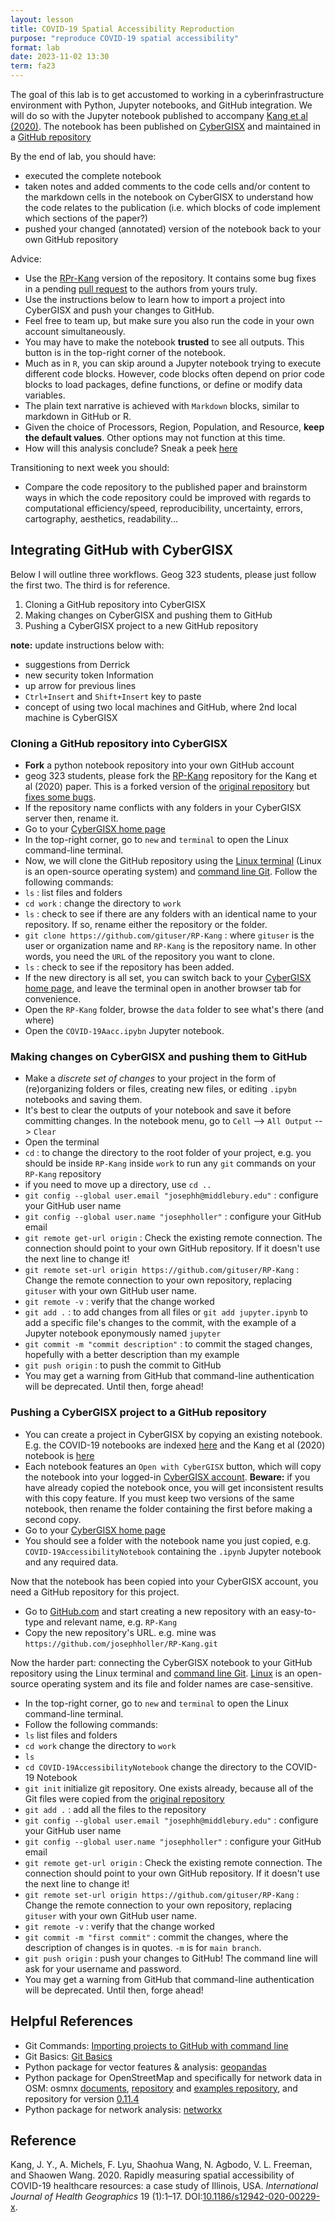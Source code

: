 ```yaml
---
layout: lesson
title: COVID-19 Spatial Accessibility Reproduction
purpose: "reproduce COVID-19 spatial accessibility"
format: lab
date: 2023-11-02 13:30
term: fa23
---
```


The goal of this lab is to get accustomed to working in a cyberinfrastructure environment with Python, Jupyter notebooks, and GitHub integration. We will do so with the Jupyter notebook published to accompany [Kang et al (2020)](https://doi.org/10.1186/s12942-020-00229-x). The notebook has been published on [CyberGISX](https://cybergisxhub.cigi.illinois.edu/notebook/rapidly-measuring-spatial-accessibility-of-covid-19-healthcare-resources-a-case-study-of-illinois-usa/) and maintained in a [GitHub repository](https://github.com/cybergis/COVID-19AccessibilityNotebook)

By the end of lab, you should have:
- executed the complete notebook
- taken notes and added comments to the code cells and/or content to the markdown cells in the notebook on CyberGISX to understand how the code relates to the publication (i.e. which blocks of code implement which sections of the paper?)
- pushed your changed (annotated) version of the notebook back to your own GitHub repository

Advice:
- Use the [RPr-Kang](https://github.com/HEGSRR/RPr-Kang-2020) version of the repository. It contains some bug fixes in a pending [pull request](https://github.com/cybergis/COVID-19AccessibilityNotebook/pull/1) to the authors from yours truly.
- Use the instructions below to learn how to import a project into CyberGISX and push your changes to GitHub.
- Feel free to team up, but make sure you also run the code in your own account simultaneously.
- You may have to make the notebook **trusted** to see all outputs. This button is in the top-right corner of the notebook.
- Much as in `R`, you can skip around a Jupyter notebook trying to execute different code blocks. However, code blocks often depend on prior code blocks to load packages, define functions, or define or modify data variables.
- The plain text narrative is achieved with `Markdown` blocks, similar to markdown in GitHub or R.
- Given the choice of Processors, Region, Population, and Resource, **keep the default values**. Other options may not function at this time.
- How will this analysis conclude? Sneak a peek [here](2021-05-19-whereCovid19)

Transitioning to next week you should:
- Compare the code repository to the published paper and brainstorm ways in which the code repository could be improved with regards to computational efficiency/speed, reproducibility, uncertainty, errors, cartography, aesthetics, readability...

## Integrating GitHub with CyberGISX

Below I will outline three workflows. Geog 323 students, please just follow the first two. The third is for reference.
1. Cloning a GitHub repository into CyberGISX
1. Making changes on CyberGISX and pushing them to GitHub
1. Pushing a CyberGISX project to a new GitHub repository

**note:** update instructions below with:
- suggestions from Derrick
- new security token Information
- up arrow for previous lines
- `Ctrl+Insert` and `Shift+Insert` key to paste
- concept of using two local machines and GitHub, where 2nd local machine is CyberGISX

### Cloning a GitHub repository into CyberGISX

- **Fork** a python notebook repository into your own GitHub account
- geog 323 students, please fork the [RP-Kang](https://github.com/GIS4DEV/RP-Kang) repository for the Kang et al (2020) paper. This is a forked version of the [original repository](https://github.com/cybergis/COVID-19AccessibilityNotebook) but [fixes some bugs](https://github.com/cybergis/COVID-19AccessibilityNotebook/pull/1).
- If the repository name conflicts with any folders in your CyberGISX server then, rename it.
- Go to your [CyberGISX home page](https://cybergisx.cigi.illinois.edu)
- In the top-right corner, go to `new` and `terminal` to open the Linux command-line terminal.
- Now, we will clone the GitHub repository using the [Linux terminal](https://www.linux.org/) (Linux is an open-source operating system) and [command line Git](https://git-scm.com/book/en/v2/Getting-Started-The-Command-Line). Follow the following commands:
- `ls` : list files and folders
- `cd work` : change the directory to `work`
- `ls` : check to see if there are any folders with an identical name to your repository. If so, rename either the repository or the folder.
- `git clone https://github.com/gituser/RP-Kang`  : where `gituser` is the user or organization name and `RP-Kang` is the repository name. In other words, you need the `URL` of the repository you want to clone.
- `ls` : check to see if the repository has been added.
- If the new directory is all set, you can switch back to your [CyberGISX home page](https://cybergisx.cigi.illinois.edu), and leave the terminal open in another browser tab for convenience.
- Open the `RP-Kang` folder, browse the `data` folder to see what's there (and where)
- Open the `COVID-19Aacc.ipybn` Jupyter notebook.

### Making changes on CyberGISX and pushing them to GitHub

- Make a *discrete set of changes* to your project in the form of (re)organizing folders or files, creating new files, or editing `.ipybn` notebooks and saving them.
- It's best to clear the outputs of your notebook and save it before committing changes. In the notebook menu, go to `Cell` --> `All Output` --> `Clear`
- Open the terminal
- `cd` : to change the directory to the root folder of your project, e.g. you should be inside `RP-Kang` inside `work` to run any `git` commands on your `RP-Kang` repository
- if you need to move up a directory, use `cd ..`
- `git config --global user.email "josephh@middlebury.edu"` : configure your GitHub user name
- `git config --global user.name "josephholler"` : configure your GitHub email
- `git remote get-url origin` : Check the existing remote connection. The connection should point to your own GitHub repository. If it doesn't use the next line to change it!
- `git remote set-url origin https://github.com/gituser/RP-Kang` : Change the remote connection to your own repository, replacing `gituser` with your own GitHub user name.
- `git remote -v` : verify that the change worked
- `git add .` : to add changes from all files or `git add jupyter.ipynb` to add a specific file's changes to the commit, with the example of a Jupyter notebook eponymously named `jupyter`
- `git commit -m "commit description"` : to commit the staged changes, hopefully with a better description than my example
- `git push origin` : to push the commit to GitHub
- You may get a warning from GitHub that command-line authentication will be deprecated. Until then, forge ahead!

### Pushing a CyberGISX project to a GitHub repository

- You can create a project in CyberGISX by copying an existing notebook. E.g. the COVID-19 notebooks are indexed [here](https://cybergisxhub.cigi.illinois.edu/wherecovid-19/) and the Kang et al (2020) notebook is [here](https://cybergisxhub.cigi.illinois.edu/notebook/rapidly-measuring-spatial-accessibility-of-covid-19-healthcare-resources-a-case-study-of-illinois-usa/)
- Each notebook features an `Open with CyberGISX` button, which will copy the notebook into your logged-in [CyberGISX account](https://cybergisxhub.cigi.illinois.edu/registration). **Beware:** if you have already copied the notebook once, you will get inconsistent results with this copy feature. If you must keep two versions of the same notebook, then rename the folder containing the first before making a second copy.
- Go to your [CyberGISX home page](https://cybergisx.cigi.illinois.edu)
- You should see a folder with the notebook name you just copied, e.g. `COVID-19AccessibilityNotebook` containing the `.ipynb` Jupyter notebook and any required data.

Now that the notebook has been copied into your CyberGISX account, you need a GitHub repository for this project.

- Go to [GitHub.com](https://github.com) and start creating a new repository with an easy-to-type and relevant name, e.g. `RP-Kang`
- Copy the new repository's URL. e.g. mine was `https://github.com/josephholler/RP-Kang.git`

Now the harder part: connecting the CyberGISX notebook to your GitHub repository using the Linux terminal and [command line Git](https://git-scm.com/book/en/v2/Getting-Started-The-Command-Line). [Linux](https://www.linux.org/) is an open-source operating system and its file and folder names are case-sensitive.

- In the top-right corner, go to `new` and `terminal` to open the Linux command-line terminal.
- Follow the following commands:
- `ls`  list files and folders
- `cd work`  change the directory to `work`
- `ls`
- `cd COVID-19AccessibilityNotebook`  change the directory to the COVID-19 Notebook
- `git init`  initialize git repository. One exists already, because all of the Git files were copied from the [original repository](https://github.com/cybergis/COVID-19AccessibilityNotebook)
- `git add .` : add all the files to the repository
- `git config --global user.email "josephh@middlebury.edu"` : configure your GitHub user name
- `git config --global user.name "josephholler"` : configure your GitHub email
- `git remote get-url origin` : Check the existing remote connection. The connection should point to your own GitHub repository. If it doesn't use the next line to change it!
- `git remote set-url origin https://github.com/gituser/RP-Kang` : Change the remote connection to your own repository, replacing `gituser` with your own GitHub user name.
- `git remote -v` : verify that the change worked
- `git commit -m "first commit"` : commit the changes, where the description of changes is in quotes. `-m` is for `main branch`.
- `git push origin` : push your changes to GitHub! The command line will ask for your username and password.
- You may get a warning from GitHub that command-line authentication will be deprecated. Until then, forge ahead!

## Helpful References

- Git Commands: [Importing projects to GitHub with command line](https://docs.github.com/en/github/importing-your-projects-to-github/adding-an-existing-project-to-github-using-the-command-line)
- Git Basics: [Git Basics](https://git-scm.com/book/en/v2/Git-Basics-Getting-a-Git-Repository)
- Python package for vector features & analysis: [geopandas](https://geopandas.org/)
- Python package for OpenStreetMap and specifically for network data in OSM: osmnx [documents](https://osmnx.readthedocs.io/en/stable/), [repository](https://github.com/gboeing/osmnx) and [examples repository](https://github.com/gboeing/osmnx-examples), and repository for version [0.11.4](https://github.com/gboeing/osmnx/releases/tag/v0.11.4)
- Python package for network analysis: [networkx](https://networkx.org/)

## Reference

Kang, J. Y., A. Michels, F. Lyu, Shaohua Wang, N. Agbodo, V. L. Freeman, and Shaowen Wang. 2020. Rapidly measuring spatial accessibility of COVID-19 healthcare resources: a case study of Illinois, USA. *International Journal of Health Geographics* 19 (1):1–17. DOI:[10.1186/s12942-020-00229-x](https://doi.org/10.1186/s12942-020-00229-x).
